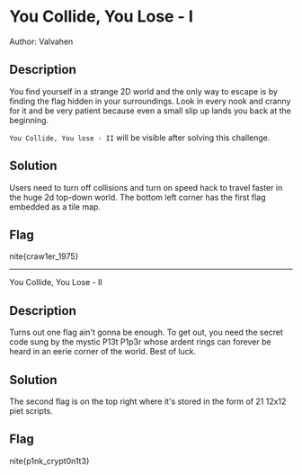 # You Collide, You Lose - I

Author: Valvahen

## Description

You find yourself in a strange 2D world and the only way to escape is by finding the flag hidden in your surroundings. Look in every nook and cranny for it and be very patient because even a small slip up lands you back at the beginning.

`You Collide, You lose - II` will be visible after solving this challenge.

## Solution

Users need to turn off collisions and turn on speed hack to travel faster in the huge 2d top-down world. The bottom left corner has the first flag embedded as a tile map.

## Flag

nite{craw1er_1975}

---

You Collide, You Lose - II

## Description

Turns out one flag ain't gonna be enough. To get out, you need the secret code sung by the mystic P13t P1p3r whose ardent rings can forever be heard in an eerie corner of the world.
Best of luck.

## Solution

The second flag is on the top right where it's stored in the form of 21 12x12 piet scripts.

## Flag

nite{p1nk_crypt0n1t3}
